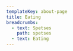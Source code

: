 ```yaml
---
templateKey: about-page
title: Eating
breadcrumbs:
  - text: Spetses
    path: spetses
  - text: Eating
---
```

